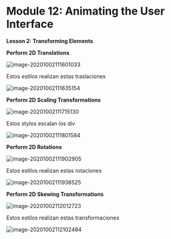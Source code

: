 # Module 12: Animating the User Interface

**Lesson 2: Transforming Elements**

**Perform 2D Translations**



![image-20201002111601033](C:\Users\mq288\AppData\Roaming\Typora\typora-user-images\image-20201002111601033.png)

Estos estilos realizan estas traslaciones



![image-20201002111635154](C:\Users\mq288\AppData\Roaming\Typora\typora-user-images\image-20201002111635154.png)

**Perform 2D Scaling Transformations**



![image-20201002111715130](C:\Users\mq288\AppData\Roaming\Typora\typora-user-images\image-20201002111715130.png)

Estos stylos escalan los div



![image-20201002111801584](C:\Users\mq288\AppData\Roaming\Typora\typora-user-images\image-20201002111801584.png)

**Perform 2D Rotations**

![image-20201002111902905](C:\Users\mq288\AppData\Roaming\Typora\typora-user-images\image-20201002111902905.png)

Estos estilos realizan estas rotaciones

![image-20201002111938525](C:\Users\mq288\AppData\Roaming\Typora\typora-user-images\image-20201002111938525.png)



**Perform 2D Skewing Transformations**

![image-20201002112012723](C:\Users\mq288\AppData\Roaming\Typora\typora-user-images\image-20201002112012723.png)

Estos estilos realizan estas transformaciones

![image-20201002112102484](C:\Users\mq288\AppData\Roaming\Typora\typora-user-images\image-20201002112102484.png)

